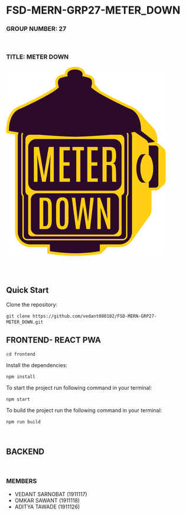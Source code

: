# FSD-MERN-GRP27-METER_DOWN

### GROUP NUMBER: **27**

<br>

### TITLE: **METER DOWN**

![LOGO](frontend\public\logo\logo-512.png)

<br>
<br>

## Quick Start
Clone the repository:

    git clone https://github.com/vedant080102/FSD-MERN-GRP27-METER_DOWN.git 

## FRONTEND- REACT PWA

    cd frontend

Install the dependencies:

    npm install

To start the project run following command in your terminal:

    npm start

To build the project run the following command in your terminal:

    npm run build

<br>

## BACKEND

<br>

### MEMBERS
- VEDANT SARNOBAT (1911117)
- OMKAR SAWANT (1911118)
- ADITYA TAWADE (1911126)